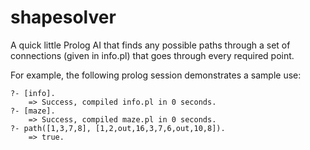 shapesolver
===========

A quick little Prolog AI that finds any possible paths through a set of connections (given in info.pl) that goes through every required point.

For example, the following prolog session demonstrates a sample use:

    ?- [info].
        => Success, compiled info.pl in 0 seconds.
    ?- [maze].
        => Success, compiled maze.pl in 0 seconds.
    ?- path([1,3,7,8], [1,2,out,16,3,7,6,out,10,8]).
        => true.
